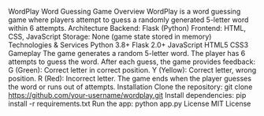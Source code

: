 WordPlay
Word Guessing Game
Overview
WordPlay is a word guessing game where players attempt to guess a randomly generated 5-letter word within 6 attempts.
Architecture
Backend: Flask (Python)
Frontend: HTML, CSS, JavaScript
Storage: None (game state stored in memory)
Technologies & Services
Python 3.8+
Flask 2.0+
JavaScript
HTML5
CSS3
Gameplay
The game generates a random 5-letter word.
The player has 6 attempts to guess the word.
After each guess, the game provides feedback:
G (Green): Correct letter in correct position.
Y (Yellow): Correct letter, wrong position.
R (Red): Incorrect letter.
The game ends when the player guesses the word or runs out of attempts.
Installation
Clone the repository: git clone https://github.com/your-username/wordplay.git
Install dependencies: pip install -r requirements.txt
Run the app: python app.py
License
MIT License
